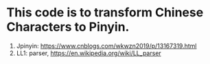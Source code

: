 # This code is to transform Chinese Characters to Pinyin.
1. Jpinyin:  https://www.cnblogs.com/wkwzn2019/p/13167319.html
2. LL1: parser,  https://en.wikipedia.org/wiki/LL_parser
